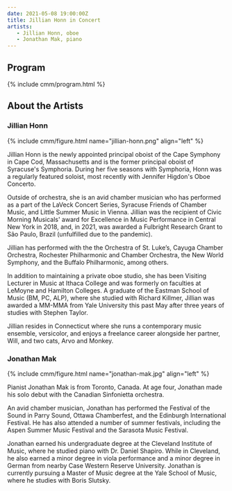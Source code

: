 ```yaml
---
date: 2021-05-08 19:00:00Z
title: Jillian Honn in Concert
artists: 
   - Jillian Honn, oboe
   - Jonathan Mak, piano
---
```


## Program

{% include cmm/program.html %}

## About the Artists

### Jillian Honn

{% include cmm/figure.html name="jillian-honn.png" align="left" %}

Jillian Honn is the newly appointed principal oboist of the Cape Symphony in Cape Cod,
Massachusetts and is the former principal oboist of Syracuse's Symphoria. During her five
seasons with Symphoria, Honn was a regularly featured soloist, most recently with Jennifer
Higdon's Oboe Concerto.

Outside of orchestra, she is an avid chamber musician who has performed as a part of the
LaVeck Concert Series, Syracuse Friends of Chamber Music, and Little Summer Music in Vienna.
Jillian was the recipient of Civic Morning Musicals' award for Excellence in Music
Performance in Central New York in 2018, and, in 2021, was awarded a Fulbright Research
Grant to São Paulo, Brazil (unfulfilled due to the pandemic).

Jillian has performed with the the Orchestra of St. Luke’s, Cayuga Chamber Orchestra,
Rochester Philharmonic and Chamber Orchestra, the New World Symphony, and the Buffalo
Philharmonic, among others.

In addition to maintaining a private oboe studio, she has been Visiting Lecturer in Music at
Ithaca College and was formerly on faculties at LeMoyne and Hamilton Colleges. A graduate of
the Eastman School of Music (BM, PC, ALP), where she studied with Richard Killmer, Jillian
was awarded a MM-MMA from Yale University this past May after three years of studies with
Stephen Taylor.

Jillian resides in Connecticut where she runs a contemporary music ensemble, versicolor, and
enjoys a freelance career alongside her partner, Will, and two cats, Arvo and Monkey.

### Jonathan Mak

{% include cmm/figure.html name="jonathan-mak.jpg" align="left" %}

Pianist Jonathan Mak is from Toronto, Canada. At age four, Jonathan made his solo debut with
the Canadian Sinfonietta orchestra.

An avid chamber musician, Jonathan has performed the Festival of the Sound in Parry Sound,
Ottawa Chamberfest, and the Edinburgh International Festival. He has also attended a number
of summer festivals, including the Aspen Summer Music Festival and the Sarasota Music
Festival.

Jonathan earned his undergraduate degree at the Cleveland Institute of Music, where he
studied piano with Dr. Daniel Shapiro. While in Cleveland, he also earned a minor degree in
viola performance and a minor degree in German from nearby Case Western Reserve University.
Jonathan is currently pursuing a Master of Music degree at the Yale School of Music, where
he studies with Boris Slutsky.
